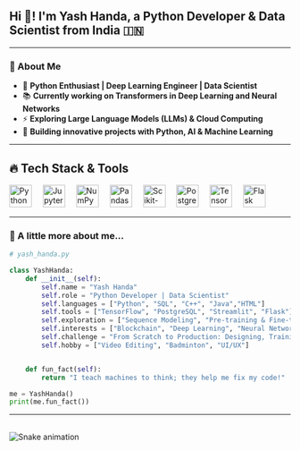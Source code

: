 <h2 align="left">Hi 👋! I'm Yash Handa, a Python Developer & Data Scientist from India 🇮🇳</h2>

---

### **🚀 About Me**
- 🐍 **Python Enthusiast | Deep Learning Engineer | Data Scientist**  
- 📚 **Currently working on Transformers in Deep Learning and Neural Networks**  
- ⚡ **Exploring Large Language Models (LLMs) & Cloud Computing**  
- 🎯 **Building innovative projects with Python, AI & Machine Learning**  

---

## 🔥 **Tech Stack & Tools**  
<div align="left">
  <img src="https://cdn.jsdelivr.net/gh/devicons/devicon/icons/python/python-original.svg" height="40" alt="Python" />
  <img width="12" />
  <img src="https://cdn.jsdelivr.net/gh/devicons/devicon/icons/jupyter/jupyter-original.svg" height="40" alt="Jupyter" />
  <img width="12" />
  <img src="https://cdn.jsdelivr.net/gh/devicons/devicon/icons/numpy/numpy-original.svg" height="40" alt="NumPy" />
  <img width="12" />
  <img src="https://cdn.jsdelivr.net/gh/devicons/devicon/icons/pandas/pandas-original.svg" height="40" alt="Pandas" />
  <img width="12" />
  <img src="https://cdn.jsdelivr.net/gh/devicons/devicon/icons/scikitlearn/scikitlearn-original.svg" height="40" alt="Scikit-Learn" />
  <img width="12" />
  <img src="https://cdn.jsdelivr.net/gh/devicons/devicon/icons/postgresql/postgresql-original.svg" height="40" alt="PostgreSQL" />
  <img width="12" />
  <img src="https://cdn.jsdelivr.net/gh/devicons/devicon/icons/tensorflow/tensorflow-original.svg" height="40" alt="TensorFlow" />
  <img width="12" />
  <img src="https://cdn.jsdelivr.net/gh/devicons/devicon/icons/flask/flask-original.svg" height="40" alt="Flask" />
</div>


---

### **📌 A little more about me...**  
```py
# yash_handa.py

class YashHanda:
    def __init__(self):
        self.name = "Yash Handa"
        self.role = "Python Developer | Data Scientist"
        self.languages = ["Python", "SQL", "C++", "Java","HTML"]
        self.tools = ["TensorFlow", "PostgreSQL", "Streamlit", "Flask"]
        self.exploration = ["Sequence Modeling", "Pre-training & Fine-tuning", "Neural Network Optimization"]
        self.interests = ["Blockchain", "Deep Learning", "Neural Networks", "Backend Development"]
        self.challenge = "From Scratch to Production: Designing, Training & Deploying a Transformer"
        self.hobby = ["Video Editing", "Badminton", "UI/UX"]


    def fun_fact(self):
        return "I teach machines to think; they help me fix my code!"

me = YashHanda()
print(me.fun_fact())
```

---

<br clear="both"> <img src="https://raw.githubusercontent.com/YOUR_USERNAME/YOUR_REPOSITORY/output/snake.svg" alt="Snake animation" />
